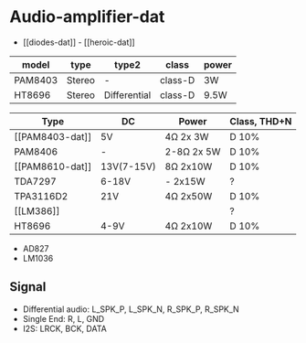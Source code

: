 # Audio-amplifier-dat

- [[diodes-dat]] - [[heroic-dat]]

| model   | type   | type2        | class   | power |
| ------- | ------ | ------------ | ------- | ----- |
| PAM8403 | Stereo | -            | class-D | 3W    |
| HT8696  | Stereo | Differential | class-D | 9.5W  |

| Type            | DC         | Power      | Class, THD+N |
| --------------- | ---------- | ---------- | ------------ |
| [[PAM8403-dat]] | 5V         | 4Ω 2x 3W   | D 10%        |
| PAM8406         | -          | 2-8Ω 2x 5W | D 10%        |
| [[PAM8610-dat]] | 13V(7-15V) | 8Ω 2x10W   | D 10%        |
| TDA7297         | 6-18V      | - 2x15W    | ?            |
| TPA3116D2       | 21V        | 4Ω 2x50W   | D 10%        |
| [[LM386]]       |            |            | ?            |
| HT8696          | 4-9V       | 4Ω 2x10W   | D 10%        |

- AD827
- LM1036


## Signal
* Differential audio: L_SPK_P, L_SPK_N, R_SPK_P, R_SPK_N
* Single End: R, L, GND
* I2S: LRCK, BCK, DATA
